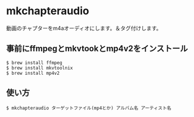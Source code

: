 
# mkchapteraudio

動画のチャプターをm4aオーディオにします。＆タグ付けします。

## 事前にffmpegとmkvtookとmp4v2をインストール

```
$ brew install ffmpeg
$ brew install mkvtoolnix
$ brew install mp4v2 
```

## 使い方

```
$ mkchapteraudio ターゲットファイル(mp4とか) アルバム名 アーティスト名
```



